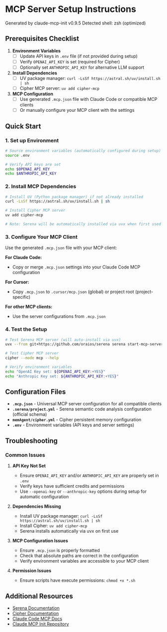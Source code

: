 # MCP Server Setup Instructions

Generated by claude-mcp-init v0.9.5
Detected shell: zsh (optimized)

## Prerequisites Checklist

1. **Environment Variables**
   - [ ] Update API keys in `.env` file (if not provided during setup)
   - [ ] Verify `OPENAI_API_KEY` is set (required for Cipher)
   - [ ] Optionally set `ANTHROPIC_API_KEY` for alternative LLM support

2. **Install Dependencies**
   - [ ] UV package manager: `curl -LsSf https://astral.sh/uv/install.sh | sh`
   - [ ] Cipher MCP server: `uv add cipher-mcp`

3. **MCP Configuration**
   - [ ] Use generated `.mcp.json` file with Claude Code or compatible MCP clients
   - [ ] Or manually configure your MCP client with the settings

## Quick Start

### 1. Set up Environment
```zsh
# Source environment variables (automatically configured during setup)
source .env

# Verify API keys are set
echo $OPENAI_API_KEY
echo $ANTHROPIC_API_KEY
```

### 2. Install MCP Dependencies
```zsh
# Install UV (Python package manager) if not already installed
curl -LsSf https://astral.sh/uv/install.sh | sh

# Install Cipher MCP server
uv add cipher-mcp

# Note: Serena will be automatically installed via uvx when first used
```

### 3. Configure Your MCP Client
Use the generated `.mcp.json` file with your MCP client:

**For Claude Code:**
- Copy or merge `.mcp.json` settings into your Claude Code MCP configuration

**For Cursor:**
- Copy `.mcp.json` to `.cursor/mcp.json` (global) or project root (project-specific)

**For other MCP clients:**
- Use the server configurations from `.mcp.json`

### 4. Test the Setup
```zsh
# Test Serena MCP server (will auto-install via uvx)
uvx --from git+https://github.com/oraios/serena serena start-mcp-server --help

# Test Cipher MCP server
cipher --mode mcp --help

# Verify environment variables
echo "OpenAI Key set: ${OPENAI_API_KEY:+YES}"
echo "Anthropic Key set: ${ANTHROPIC_API_KEY:+YES}"
```

## Configuration Files

- **`.mcp.json`** - Universal MCP server configuration for all compatible clients
- **`.serena/project.yml`** - Serena semantic code analysis configuration (official schema)
- **`memAgent/cipher.yml`** - Cipher persistent memory configuration
- **`.env`** - Environment variables (API keys and server settings)

## Troubleshooting

### Common Issues

1. **API Key Not Set**
   - Ensure `OPENAI_API_KEY` and/or `ANTHROPIC_API_KEY` are properly set in `.env`
   - Verify keys have sufficient credits and permissions
   - Use `--openai-key` or `--anthropic-key` options during setup for automatic configuration

2. **Dependencies Missing**
   - Install UV package manager: `curl -LsSf https://astral.sh/uv/install.sh | sh`
   - Install Cipher: `uv add cipher-mcp`
   - Serena installs automatically via uvx on first use

3. **MCP Configuration Issues**
   - Ensure `.mcp.json` is properly formatted
   - Check that absolute paths are correct in the configuration
   - Verify environment variables are accessible to your MCP client

3. **Permission Issues**
   - Ensure scripts have execute permissions: `chmod +x *.sh`

## Additional Resources

- [Serena Documentation](https://github.com/oraios/serena)
- [Cipher Documentation](https://github.com/campfirein/cipher)
- [Claude Code MCP Docs](https://docs.anthropic.com/claude-code/mcp)
- [Claude MCP Init Repository](https://github.com/yourusername/claude-mcp-init)
